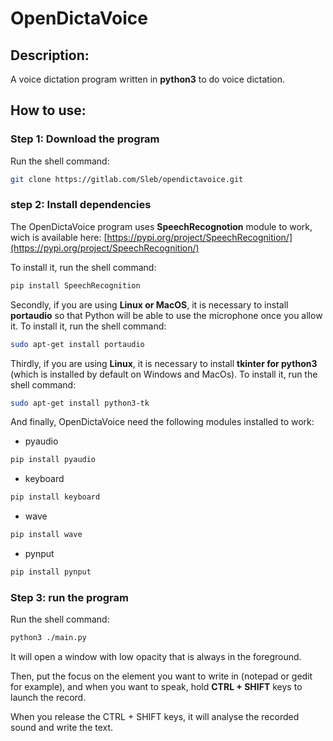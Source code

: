 # OpenDictaVoice

## Description:

A voice dictation program written in **python3** to do voice dictation.

## How to use:

### Step 1: Download the program

Run the shell command:
```bash
git clone https://gitlab.com/Sleb/opendictavoice.git
```

### step 2: Install dependencies

The OpenDictaVoice program uses **SpeechRecognotion** module to work, wich is available here: 
[https://pypi.org/project/SpeechRecognition/](https://pypi.org/project/SpeechRecognition/)

To install it, run the shell command:
```bash
pip install SpeechRecognition
```

Secondly, if you are using **Linux or MacOS**, it is necessary to install **portaudio** so that Python will be able to use the microphone once you allow it.
To install it, run the shell command:
```bash
sudo apt-get install portaudio
```

Thirdly, if you are using **Linux**, it is necessary to install **tkinter for python3** (which is installed by default on Windows and MacOs).
To install it, run the shell command:
```bash
sudo apt-get install python3-tk
```

And finally, OpenDictaVoice need the following modules installed to work:
- pyaudio
```bash
pip install pyaudio
```
- keyboard
```bash
pip install keyboard
```
- wave
```bash
pip install wave
```
- pynput
```bash
pip install pynput
```
### Step 3: run the program

Run the shell command:
```bash
python3 ./main.py
```

It will open a window with low opacity that is always in the foreground.


Then, put the focus on the element you want to write in (notepad or gedit for example), and when you want to speak, hold **CTRL + SHIFT** keys to launch the record.


When you release the CTRL + SHIFT keys, it will analyse the recorded sound and write the text.

